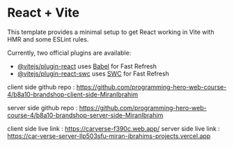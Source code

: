 # React + Vite

This template provides a minimal setup to get React working in Vite with HMR and some ESLint rules.

Currently, two official plugins are available:

- [@vitejs/plugin-react](https://github.com/vitejs/vite-plugin-react/blob/main/packages/plugin-react/README.md) uses [Babel](https://babeljs.io/) for Fast Refresh
- [@vitejs/plugin-react-swc](https://github.com/vitejs/vite-plugin-react-swc) uses [SWC](https://swc.rs/) for Fast Refresh



client side github repo : https://github.com/programming-hero-web-course-4/b8a10-brandshop-client-side-MiranIbrahim

server side github repo : https://github.com/programming-hero-web-course-4/b8a10-brandshop-server-side-MiranIbrahim



client side live link : https://carverse-f390c.web.app/
server side live link : https://car-verse-server-llp503sfu-miran-ibrahims-projects.vercel.app